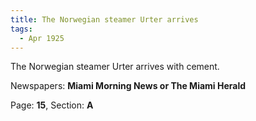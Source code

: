 ```yaml
---  
title: The Norwegian steamer Urter arrives  
tags:  
  - Apr 1925  
---  
```

  
The Norwegian steamer Urter arrives with cement.  
  
Newspapers: **Miami Morning News or The Miami Herald**  
  
Page: **15**, Section: **A** 
